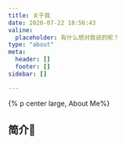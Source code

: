```yaml
---
title: 关于我
date: 2020-07-22 18:56:43
valine:
  placeholder: 有什么想对我说的呢？
type: "about"
meta:
  header: []
  footer: []
sidebar: []

---
```


{% p center large, About Me%}
## 简介📝
